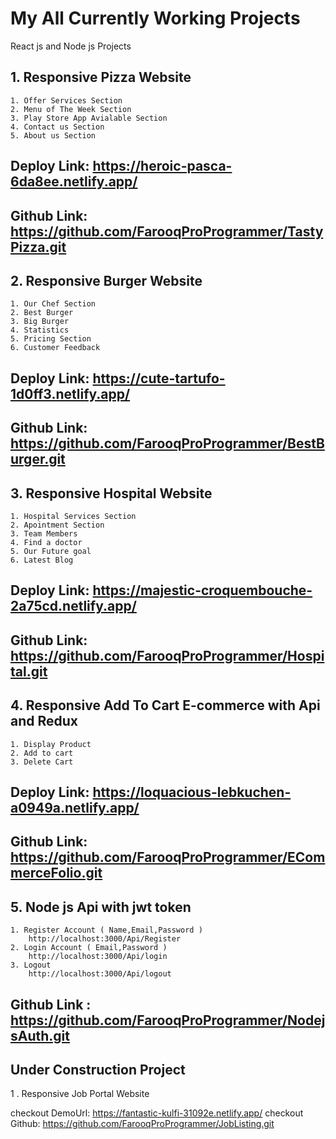 
# My All Currently Working Projects

React js and Node js Projects


## 1.  Responsive Pizza Website

    1. Offer Services Section
    2. Menu of The Week Section
    3. Play Store App Avialable Section
    4. Contact us Section
    5. About us Section
##   Deploy Link: https://heroic-pasca-6da8ee.netlify.app/
##   Github Link: https://github.com/FarooqProProgrammer/TastyPizza.git



## 2.  Responsive Burger Website

    1. Our Chef Section
    2. Best Burger
    3. Big Burger
    4. Statistics
    5. Pricing Section
    6. Customer Feedback
##   Deploy Link: https://cute-tartufo-1d0ff3.netlify.app/
##   Github Link: https://github.com/FarooqProProgrammer/BestBurger.git


## 3.  Responsive Hospital Website

    1. Hospital Services Section
    2. Apointment Section
    3. Team Members
    4. Find a doctor
    5. Our Future goal
    6. Latest Blog
##   Deploy Link: https://majestic-croquembouche-2a75cd.netlify.app/
##   Github Link: https://github.com/FarooqProProgrammer/Hospital.git


## 4.  Responsive Add To Cart E-commerce with Api and Redux

    1. Display Product
    2. Add to cart
    3. Delete Cart
    
##   Deploy Link: https://loquacious-lebkuchen-a0949a.netlify.app/
##   Github Link: https://github.com/FarooqProProgrammer/ECommerceFolio.git

## 5.  Node js Api with jwt token

    1. Register Account ( Name,Email,Password ) 
        http://localhost:3000/Api/Register
    2. Login Account ( Email,Password )
        http://localhost:3000/Api/login
    3. Logout 
        http://localhost:3000/Api/logout
    
##   Github Link : https://github.com/FarooqProProgrammer/NodejsAuth.git


## Under Construction Project 
1 . Responsive Job Portal Website

checkout DemoUrl: https://fantastic-kulfi-31092e.netlify.app/
checkout Github: https://github.com/FarooqProProgrammer/JobListing.git



  





